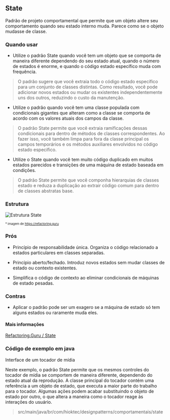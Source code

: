 ## State

Padrão de projeto comportamental que permite que um objeto altere seu comportamento quando seu estado interno muda. Parece como se o objeto mudasse de classe.

### Quando usar

- Utilize o padrão State quando você tem um objeto que se comporta de maneira diferente dependendo do seu estado atual, quando o número de estados é enorme, e quando o código estado específico muda com frequência.

> O padrão sugere que você extraia todo o código estado específico para um conjunto de classes distintas. Como resultado, você pode adicionar novos estados ou mudar os existentes independentemente uns dos outros, reduzindo o custo da manutenção.

- Utilize o padrão quando você tem uma classe populada com condicionais gigantes que alteram como a classe se comporta de acordo com os valores atuais dos campos da classe.

> O padrão State permite que você extraia ramificações dessas condicionais para dentro de métodos de classes correspondentes. Ao fazer isso, você também limpa para fora da classe principal os campos temporários e os métodos auxiliares envolvidos no código estado específico.

- Utilize o State quando você tem muito código duplicado em muitos estados parecidos e transições de uma máquina de estado baseada em condições.

> O padrão State permite que você componha hierarquias de classes estado e reduza a duplicação ao extrair código comum para dentro de classes abstratas base.

### Estrutura

![Estrutura State](https://refactoring.guru/images/patterns/diagrams/state/structure-pt-br.png)

<sub><sup>* imagem de https://refactoring.guru</sup></sub>

### Prós

- Princípio de responsabilidade única. Organiza o código relacionado a estados particulares em classes separadas.

- Princípio aberto/fechado. Introduz novos estados sem mudar classes de estado ou contexto existentes.

- Simplifica o código de contexto ao eliminar condicionais de máquinas de estado pesadas.

### Contras

- Aplicar o padrão pode ser um exagero se a máquina de estado só tem alguns estados ou raramente muda eles.

#### Mais informações

[Refactoring.Guru / State](https://refactoring.guru/pt-br/design-patterns/state)

### Código de exemplo em java

Interface de um tocador de mídia

Neste exemplo, o padrão State permite que os mesmos controles do tocador de mídia se comportem de maneira diferente, dependendo do estado atual da reprodução. A classe principal do tocador contém uma referência a um objeto de estado, que executa a maior parte do trabalho para o tocador. Algumas ações podem acabar substituindo o objeto de estado por outro, o que altera a maneira como o tocador reage às interações do usuário.

> src/main/java/br/com/hioktec/designpatterns/comportamentais/state
